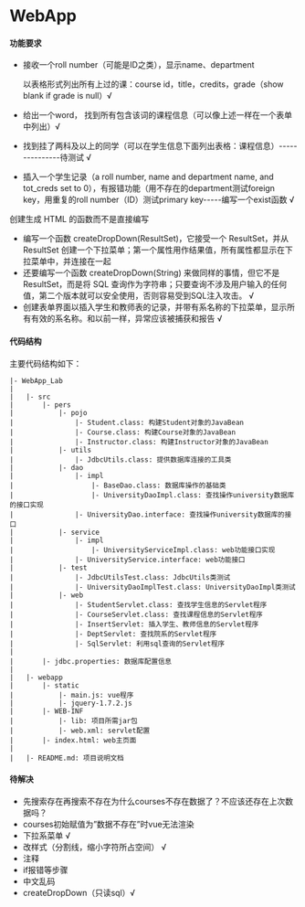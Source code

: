 # WebApp

#### 功能要求

- 接收一个roll number（可能是ID之类），显示name、department

  以表格形式列出所有上过的课：course id，title，credits，grade（show blank if grade is null）√

- 给出一个word， 找到所有包含该词的课程信息（可以像上述一样在一个表单中列出）√

- 找到挂了两科及以上的同学（可以在学生信息下面列出表格：课程信息）---------------待测试  √

- 插入一个学生记录（a roll number, name and department name, and tot_creds set to 0），有报错功能（用不存在的department测试foreign key，用重复的roll number（ID）测试primary key-----编写一个exist函数  √

创建生成 HTML 的函数而不是直接编写  

- 编写一个函数 createDropDown(ResultSet)，它接受一个 ResultSet，并从 ResultSet 创建一个下拉菜单；第一个属性用作结果值，所有属性都显示在下拉菜单中，并连接在一起   
- 还要编写一个函数 createDropDown(String) 来做同样的事情，但它不是 ResultSet，而是将 SQL 查询作为字符串；只要查询不涉及用户输入的任何值，第二个版本就可以安全使用，否则容易受到SQL注入攻击。  √
- 创建表单界面以插入学生和教师表的记录，并带有系名称的下拉菜单，显示所有有效的系名称。和以前一样，异常应该被捕获和报告  √



#### 代码结构

主要代码结构如下：

```
|- WebApp_Lab
|
|	|- src
|		|- pers
|			|- pojo
|				|- Student.class: 构建Student对象的JavaBean
|				|- Course.class: 构建Course对象的JavaBean
|				|- Instructor.class: 构建Instructor对象的JavaBean
|			|- utils
|				|- JdbcUtils.class: 提供数据库连接的工具类
|			|- dao
|				|- impl
|					|- BaseDao.class: 数据库操作的基础类
|					|- UniversityDaoImpl.class:	查找操作university数据库的接口实现
|				|- UniversityDao.interface: 查找操作university数据库的接口
|			|- service
|				|- impl
|					|- UniversityServiceImpl.class: web功能接口实现
|				|- UniversityService.interface: web功能接口
|			|- test
|				|- JdbcUtilsTest.class: JdbcUtils类测试
|				|- UniversityDaoImplTest.class: UniversityDaoImpl类测试
|			|- web
|				|- StudentServlet.class: 查找学生信息的Servlet程序
|				|- CourseServlet.class: 查找课程信息的Servlet程序
|				|- InsertServlet: 插入学生、教师信息的Servlet程序
|				|- DeptServlet: 查找院系的Servlet程序
|				|- SqlServlet: 利用sql查询的Servlet程序
|
|		|- jdbc.properties: 数据库配置信息
|
|	|- webapp
|		|- static
|			|- main.js: vue程序
|			|- jquery-1.7.2.js
|		|- WEB-INF
|			|- lib: 项目所需jar包
|			|- web.xml: servlet配置
|		|- index.html: web主页面
|
|	|- README.md: 项目说明文档
```



#### 待解决

- 先搜索存在再搜索不存在为什么courses不存在数据了？不应该还存在上次数据吗？
- courses初始赋值为”数据不存在”时vue无法渲染
- 下拉系菜单   √
- 改样式（分割线，缩小字符所占空间） √
- 注释
- if报错等步骤
- 中文乱码
- createDropDown（只读sql）√





